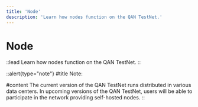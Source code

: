 ```yaml
---
title: 'Node'
description: 'Learn how nodes function on the QAN TestNet.'
---
```


# Node

::lead
Learn how nodes function on the QAN TestNet.
::

::alert{type="note"}
#title
Note:

#content
The current version of the QAN TestNet runs distributed in various data centers. In upcoming versions of the QAN TestNet, users will be able to participate in the network providing self-hosted nodes.
::